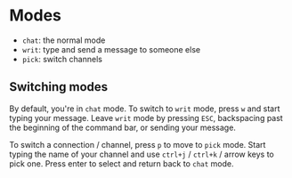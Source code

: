 # Modes
- `chat`: the normal mode
- `writ`: type and send a message to someone else
- `pick`: switch channels

## Switching modes
By default, you're in `chat` mode. To switch to `writ` mode, press `w` and start typing your
message. Leave `writ` mode by pressing `ESC`, backspacing past the beginning of the command bar, or
sending your message.

To switch a connection / channel, press `p` to move to `pick` mode. Start typing the name of your
channel and use `ctrl+j` / `ctrl+k` / arrow keys to pick one. Press enter to select and return back
to `chat` mode.
